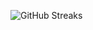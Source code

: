 ![GitHub Streaks](https://github-streaks-mqc9.onrender.com/streak/happilli/image?theme=midnight&cache_bust=1742941544)
